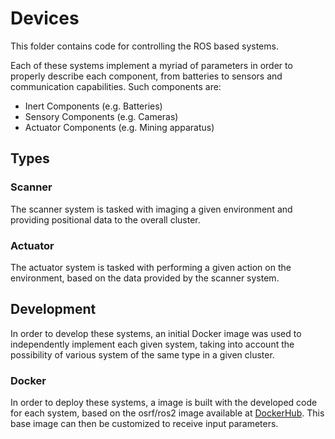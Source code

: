 # Devices

This folder contains code for controlling the ROS based systems. 

Each of these systems implement a myriad of parameters in order to properly describe each component, from batteries to sensors and communication capabilities. Such components are:

- Inert Components (e.g. Batteries)
- Sensory Components (e.g. Cameras)
- Actuator Components (e.g. Mining apparatus)

## Types

### Scanner

The scanner system is tasked with imaging a given environment and providing positional data to the overall cluster.

### Actuator

The actuator system is tasked with performing a given action on the environment, based on the data provided by the scanner system.

## Development

In order to develop these systems, an initial Docker image was used to independently implement each given system, taking into account the possibility of various system of the same type in a given cluster.

### Docker

In order to deploy these systems, a image is built with the developed code for each system, based on the osrf/ros2 image available at [DockerHub](https://hub.docker.com/r/osrf/ros2/). This base image can then be customized to receive input parameters.
